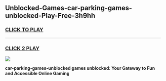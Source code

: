 
## Unblocked-Games-car-parking-games-unblocked-Play-Free-3h9hh
<h3>
<a href="https://premium76.site?title=car-parking-games-unblocked&ref=19M">CLICK TO PLAY</a></h3>
<hr>

<h3>
<a href="https://premium76.site?title=car-parking-games-unblocked&ref=19M">CLICK 2 PLAY</a>
  
</h3>

<a href="https://premium76.site?title=car-parking-games-unblocked&ref=19M"><img src="https://clearcache.store/games.png"></a>


**car-parking-games-unblocked games unblocked: Your Gateway to Fun and Accessible Online Gaming**
